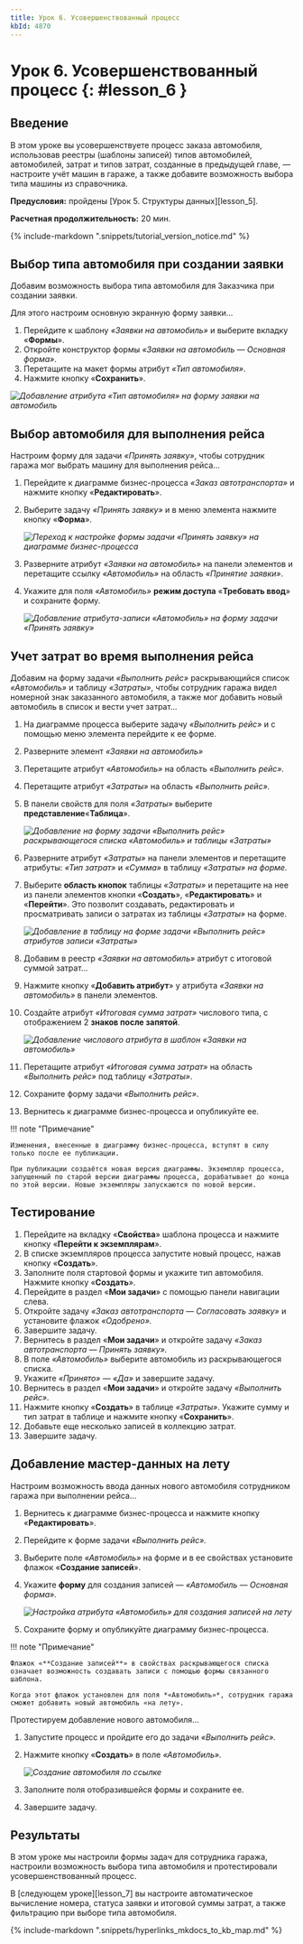 ```yaml
---
title: Урок 6. Усовершенствованный процесс
kbId: 4870
---
```


# Урок 6. Усовершенствованный процесс {: #lesson_6 }

## Введение

В этом уроке вы усовершенствуете процесс заказа автомобиля, использовав реестры (шаблоны записей) типов автомобилей, автомобилей, затрат и типов затрат, созданные в предыдущей главе, — настроите учёт машин в гараже, а также добавите возможность выбора типа машины из справочника.

**Предусловия:** пройдены [Урок 5. Структуры данных][lesson_5].

**Расчетная продолжительность:** 20 мин.

{% include-markdown ".snippets/tutorial_version_notice.md" %}

## Выбор типа автомобиля при создании заявки

Добавим возможность выбора типа автомобиля для Заказчика при создании заявки.

Для этого настроим основную экранную форму заявки…

1. Перейдите к шаблону *«Заявки на автомобиль»* и выберите вкладку «**Формы**».
2. Откройте конструктор формы *«Заявки на автомобиль — Основная форма»*.
3. Перетащите на макет формы атрибут *«Тип автомобиля»*.
4. Нажмите кнопку «**Сохранить**».

_![Добавление атрибута «Тип автомобиля» на форму заявки на автомобиль](https://kb.comindware.ru/assets/img_6243638b64bb5.png)_

## Выбор автомобиля для выполнения рейса

Настроим форму для задачи *«Принять заявку»*, чтобы сотрудник гаража мог выбрать машину для выполнения рейса…

1. Перейдите к диаграмме бизнес-процесса *«Заказ автотранспорта»* и нажмите кнопку «**Редактировать**».
2. Выберите задачу *«Принять заявку»* и в меню элемента нажмите кнопку «**Форма**».

    _![Переход к настройке формы задачи «Принять заявку» на диаграмме бизнес-процесса](https://kb.comindware.ru/assets/img_6311c2bd7100c.png)_

3. Разверните атрибут *«Заявки на автомобиль»* на панели элементов и перетащите ссылку *«Автомобиль»* на область *«Принятие заявки»*.
4. Укажите для поля *«Автомобиль»* **режим доступа** «**Требовать ввод**» и сохраните форму.

    _![Добавление атрибута-записи «Автомобиль» на форму задачи «Принять заявку»](https://kb.comindware.ru/assets/img_6243655bcc67c.png)_

## Учет затрат во время выполнения рейса

Добавим на форму задачи *«Выполнить рейс»* раскрывающийся список *«Автомобиль»* и таблицу *«Затраты»*, чтобы сотрудник гаража видел номерной знак заказанного автомобиля, а также мог добавить новый автомобиль в список и вести учет затрат…

1. На диаграмме процесса выберите задачу *«Выполнить рейс»* и с помощью меню элемента перейдите к ее форме.
2. Разверните элемент *«Заявки на автомобиль»*
3. Перетащите атрибут *«Автомобиль»* на область *«Выполнить рейс».*
4. Перетащите атрибут *«Затраты»* на область *«Выполнить рейс».*
5. В панели свойств для поля *«Затраты»* выберите **представление**«**Таблица**».

    _![Добавление на форму задачи «Выполнить рейс» раскрывающегося списка «Автомобиль» и таблицы «Затраты»](https://kb.comindware.ru/assets/img_62436844c3a8e.png)_

6. Разверните атрибут *«Затраты»* на панели элементов и перетащите атрибуты: *«Тип затрат»* и *«Сумма»* в таблицу *«Затраты» на форме.*
7. Выберите **область кнопок** таблицы *«Затраты»* и перетащите на нее из панели элементов кнопки «**Создать**», «**Редактировать**» и «**Перейти**». Это позволит создавать, редактировать и просматривать записи о затратах из таблицы *«Затраты»* на форме.

    _![Добавление в таблицу на форме задачи «Выполнить рейс» атрибутов записи «Затраты»](https://kb.comindware.ru/assets/img_62436a3154517.png)_

8. Добавим в реестр *«Заявки на автомобиль»* атрибут с итоговой суммой затрат…
9. Нажмите кнопку «**Добавить атрибут**» у атрибута *«Заявки на автомобиль»* в панели элементов.
10. Создайте атрибут *«Итоговая сумма затрат»* числового типа, с отображением 2 **знаков после запятой**.

    _![Добавление числового атрибута в шаблон «Заявки на автомобиль»](https://kb.comindware.ru/assets/img_6311c609a66c7.png)_

10. Перетащите атрибут *«Итоговая сумма затрат»* на область *«Выполнить рейс»* под таблицу *«Затраты»*.
11. Сохраните форму задачи *«Выполнить рейс»*.
12. Вернитесь к диаграмме бизнес-процесса и опубликуйте ее.

!!! note "Примечание"

    Изменения, внесенные в диаграмму бизнес-процесса, вступят в силу только после ее публикации.

    При публикации создаётся новая версия диаграммы. Экземпляр процесса, запущенный по старой версии диаграммы процесса, дорабатывает до конца по этой версии. Новые экземпляры запускаются по новой версии.

## Тестирование

1. Перейдите на вкладку «**Свойства**» шаблона процесса и нажмите кнопку «**Перейти к экземплярам**».
2. В списке экземпляров процесса запустите новый процесс, нажав кнопку «**Создать**».
3. Заполните поля стартовой формы и укажите тип автомобиля. Нажмите кнопку «**Создать**».
4. Перейдите в раздел «**Мои задачи**» с помощью панели навигации слева.
5. Откройте задачу *«Заказ автотранспорта — Согласовать заявку»* и установите флажок *«Одобрено».*
6. Завершите задачу.
7. Вернитесь в раздел «**Мои задачи**» и откройте задачу *«Заказ автотранспорта — Принять заявку».*
8. В поле *«Автомобиль»* выберите автомобиль из раскрывающегося списка.
9. Укажите *«Принято» — «Да»* и завершите задачу.
10. Вернитесь в раздел «**Мои задачи**» и откройте задачу *«Выполнить рейс».*
11. Нажмите кнопку «**Создать**» в таблице *«Затраты»*. Укажите сумму и тип затрат в таблице и нажмите кнопку «**Сохранить**».
12. Добавьте еще несколько записей в коллекцию затрат.
13. Завершите задачу.

## Добавление мастер-данных на лету

Настроим возможность ввода данных нового автомобиля сотрудником гаража при выполнении рейса…

1. Вернитесь к диаграмме бизнес-процесса и нажмите кнопку «**Редактировать**».
2. Перейдите к форме задачи *«Выполнить рейс».*
3. Выберите поле *«Автомобиль»* на форме и в ее свойствах установите флажок «**Создание записей**».
4. Укажите **форму** для создания записей — *«Автомобиль — Основная форма».*

    _![Настройка атрибута «Автомобиль» для создания записей на лету](https://kb.comindware.ru/assets/img_62436fdbdf697.png)_

5. Сохраните форму и опубликуйте диаграмму бизнес-процесса.

!!! note "Примечание"

    Флажок «**Создание записей**» в свойствах раскрывающегося списка означает возможность создавать записи с помощью формы связанного шаблона.

    Когда этот флажок установлен для поля *«Автомобиль»*, сотрудник гаража сможет добавить новый автомобиль «на лету».

Протестируем добавление нового автомобиля…

1. Запустите процесс и пройдите его до задачи *«Выполнить рейс».*
2. Нажмите кнопку «**Создать**» в поле *«Автомобиль».*

    _![Создание автомобиля по ссылке](https://kb.comindware.ru/assets/img_6311ca66b0f71.png)_

3. Заполните поля отобразившейся формы и сохраните ее.
4. Завершите задачу.

## Результаты

В этом уроке мы настроили формы задач для сотрудника гаража, настроили возможность выбора типа автомобиля и протестировали усовершенствованный процесс.

В [следующем уроке][lesson_7] вы настроите автоматическое вычисление номера, статуса заявки и итоговой суммы затрат, а также фильтрацию при выборе типа автомобиля.

{% include-markdown ".snippets/hyperlinks_mkdocs_to_kb_map.md" %}
